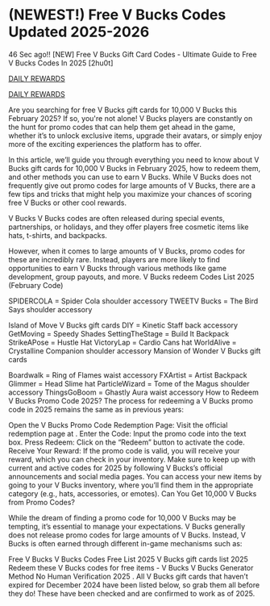# (NEWEST!) Free V Bucks Codes Updated 2025-2026

46 Sec ago!! [NEW] Free V Bucks Gift Card Codes - Ultimate Guide to Free V Bucks Codes In 2025 [2hu0t]

 

[DAILY REWARDS](https://appbitly.com/npMnD)

 

[DAILY REWARDS](https://appbitly.com/npMnD)

 

Are you searching for free V Bucks gift cards for 10,000 V Bucks this February 2025? If so, you're not alone! V Bucks players are constantly on the hunt for promo codes that can help them get ahead in the game, whether it’s to unlock exclusive items, upgrade their avatars, or simply enjoy more of the exciting experiences the platform has to offer.


In this article, we’ll guide you through everything you need to know about V Bucks gift cards for 10,000 V Bucks in February 2025, how to redeem them, and other methods you can use to earn V Bucks. While V Bucks does not frequently give out promo codes for large amounts of V Bucks, there are a few tips and tricks that might help you maximize your chances of scoring free V Bucks or other cool rewards.

V Bucks V Bucks codes are often released during special events, partnerships, or holidays, and they offer players free cosmetic items like hats, t-shirts, and backpacks.

However, when it comes to large amounts of V Bucks, promo codes for these are incredibly rare. Instead, players are more likely to find opportunities to earn V Bucks through various methods like game development, group payouts, and more. V Bucks redeem Codes List 2025 (February Code)

SPIDERCOLA = Spider Cola shoulder accessory
TWEETV Bucks = The Bird Says shoulder accessory

Island of Move V Bucks gift cards
DIY = Kinetic Staff back accessory
GetMoving = Speedy Shades
SettingTheStage = Build It Backpack
StrikeAPose = Hustle Hat
VictoryLap = Cardio Cans hat
WorldAlive = Crystalline Companion shoulder accessory
Mansion of Wonder V Bucks gift cards

Boardwalk = Ring of Flames waist accessory
FXArtist = Artist Backpack
Glimmer = Head Slime hat
ParticleWizard = Tome of the Magus shoulder accessory
ThingsGoBoom = Ghastly Aura waist accessory
How to Redeem V Bucks Promo Code 2025?
The process for redeeming a V Bucks promo code in 2025 remains the same as in previous years:

Open the V Bucks Promo Code Redemption Page: Visit the official redemption page at .
Enter the Code: Input the promo code into the text box.
Press Redeem: Click on the “Redeem” button to activate the code.
Receive Your Reward: If the promo code is valid, you will receive your reward, which you can check in your inventory.
Make sure to keep up with current and active codes for 2025 by following V Bucks’s official announcements and social media pages.
You can access your new items by going to your V Bucks inventory, where you’ll find them in the appropriate category (e.g., hats, accessories, or emotes). Can You Get 10,000 V Bucks from Promo Codes?

While the dream of finding a promo code for 10,000 V Bucks may be tempting, it’s essential to manage your expectations. V Bucks generally does not release promo codes for large amounts of V Bucks. Instead, V Bucks is often earned through different in-game mechanisms such as:

 

Free V Bucks V Bucks Codes Free List 2025 V Bucks gift cards list 2025 Redeem these V Bucks codes for free items - V Bucks V Bucks Generator Method No Human Verification 2025 . All V Bucks gift cards that haven’t expired for December 2024 have been listed below, so grab them all before they do! These have been checked and are confirmed to work as of 2025.
